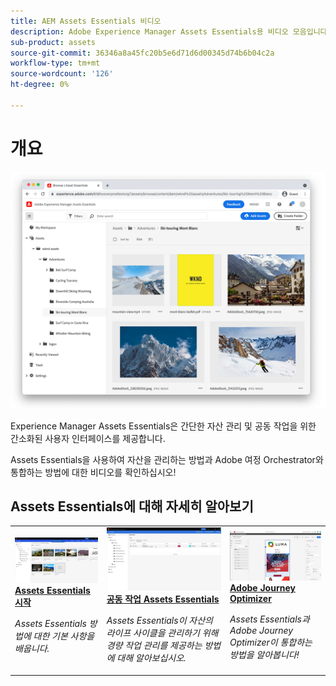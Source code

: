 ```yaml
---
title: AEM Assets Essentials 비디오
description: Adobe Experience Manager Assets Essentials용 비디오 모음입니다
sub-product: assets
source-git-commit: 36346a8a45fc20b5e6d71d6d00345d74b6b04c2a
workflow-type: tm+mt
source-wordcount: '126'
ht-degree: 0%

---
```



# 개요

![Assets Essentials](./assets/overview/hero.png)

Experience Manager Assets Essentials은 간단한 자산 관리 및 공동 작업을 위한 간소화된 사용자 인터페이스를 제공합니다.

Assets Essentials을 사용하여 자산을 관리하는 방법과 Adobe 여정 Orchestrator와 통합하는 방법에 대한 비디오를 확인하십시오!

## Assets Essentials에 대해 자세히 알아보기

<table>
<td>
   <a href="./basics/managing.md">
   <img alt="Assets Essentials 시작" src="./assets/overview/getting-started.png" />
   </a>
   <div>
      <a href="./basics/managing.md">
      <strong>Assets Essentials 시작</strong>
      </a>
   </div>
   <p>
      <em>Assets Essentials 방법에 대한 기본 사항을 배웁니다.</em>
   </p>
</td>
<td>
   <a href="./basics/collaborating.md">
   <img alt="" src="./assets/overview/collaboration.png"/>
   </a>
   <div>
      <a href="./basics/collaborating.md">
      <strong>공동 작업 Assets Essentials</strong>
      </a>
   </div>
   <p>
      <em>Assets Essentials이 자산의 라이프 사이클을 관리하기 위해 경량 작업 관리를 제공하는 방법에 대해 알아보십시오.</em>
   <p>
</td>
<td>
   <a href="https://experienceleague.adobe.com/docs/journey-optimizer-learn/tutorials/create-messages/create-email-content-with-the-message-editor.html">
   <img alt="Adobe Journey Optimizer" src="./assets/overview/adobe-journey-optimizer.png" />
   </a>
   <div>
      <a href="https://experienceleague.adobe.com/docs/journey-optimizer-learn/tutorials/create-messages/create-email-content-with-the-message-editor.html">
      <strong>Adobe Journey Optimizer</strong>
      </a>
   </div>
   <p>
      <em>Assets Essentials과 Adobe Journey Optimizer이 통합하는 방법을 알아봅니다!</em>
   <p>
</td>
</table>
